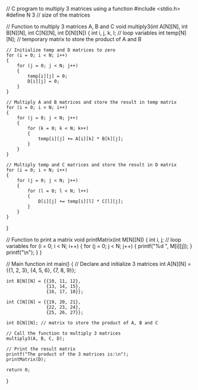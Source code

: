  // C program to multiply 3 matrices using a function
#include <stdio.h>
#define N 3 // size of the matrices

// Function to multiply 3 matrices A, B and C
void multiply3(int A[N][N], int B[N][N], int C[N][N], int D[N][N])
{
    int i, j, k, l; // loop variables
    int temp[N][N]; // temporary matrix to store the product of A and B

    // Initialize temp and D matrices to zero
    for (i = 0; i < N; i++)
    {
        for (j = 0; j < N; j++)
        {
            temp[i][j] = 0;
            D[i][j] = 0;
        }
    }

    // Multiply A and B matrices and store the result in temp matrix
    for (i = 0; i < N; i++)
    {
        for (j = 0; j < N; j++)
        {
            for (k = 0; k < N; k++)
            {
                temp[i][j] += A[i][k] * B[k][j];
            }
        }
    }

    // Multiply temp and C matrices and store the result in D matrix
    for (i = 0; i < N; i++)
    {
        for (j = 0; j < N; j++)
        {
            for (l = 0; l < N; l++)
            {
                D[i][j] += temp[i][l] * C[l][j];
            }
        }
    }
}

// Function to print a matrix
void printMatrix(int M[N][N])
{
    int i, j; // loop variables
    for (i = 0; i < N; i++)
    {
        for (j = 0; j < N; j++)
        {
            printf("%d ", M[i][j]);
        }
        printf("\n");
    }
}

// Main function
int main()
{
    // Declare and initialize 3 matrices
    int A[N][N] = {{1, 2, 3},
                   {4, 5, 6},
                   {7, 8, 9}};

    int B[N][N] = {{10, 11, 12},
                   {13, 14, 15},
                   {16, 17, 18}};

    int C[N][N] = {{19, 20, 21},
                   {22, 23, 24},
                   {25, 26, 27}};

    int D[N][N]; // matrix to store the product of A, B and C

    // Call the function to multiply 3 matrices
    multiply3(A, B, C, D);

    // Print the result matrix
    printf("The product of the 3 matrices is:\n");
    printMatrix(D);

    return 0;
}

     